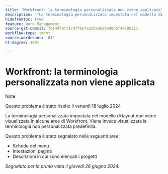 ```yaml
---
title: 'Workfront: la terminologia personalizzata non viene applicata'
description: '"La terminologia personalizzata impostata nel modello di layout non viene visualizzata in alcune aree di Workfront. Viene invece visualizzata la terminologia non personalizzata predefinita. ”'
hidefromtoc: true
feature: Work Management
source-git-commit: 7b149f8f117d778efaa35ae650ed8b6f47c06311
workflow-type: tm+mt
source-wordcount: '81'
ht-degree: 100%

---
```



# Workfront: la terminologia personalizzata non viene applicata

>[!NOTE]
>
>Questo problema è stato risolto il venerdì 18 luglio 2024

La terminologia personalizzata impostata nel modello di layout non viene visualizzata in alcune aree di Workfront. Viene invece visualizzata la terminologia non personalizzata predefinita.

Questo problema è stato segnalato nelle seguenti aree:

* Schede del menu
* Intestazioni pagina
* Descrizioni in cui sono elencati i progetti

_Segnalato per la prima volta il giovedì 26 giugno 2024._
